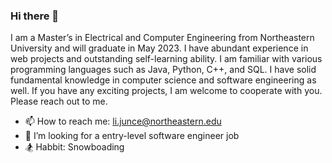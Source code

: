 ### Hi there 👋

I am a Master’s in Electrical and Computer Engineering from Northeastern University and will graduate in May 2023. I have abundant experience in web projects and outstanding self-learning ability. I am familiar with various programming languages such as Java, Python, C++, and SQL. I have solid fundamental knowledge in computer science and software engineering as well. If you have any exciting projects, I am welcome to cooperate with you. Please reach out to me.

- 📫 How to reach me: li.junce@northeastern.edu
- 🤔 I’m looking for a entry-level software engineer job
- 🏂 Habbit: Snowboading

<!--
**Juncenli/Juncenli** is a ✨ _special_ ✨ repository because its `README.md` (this file) appears on your GitHub profile.

Here are some ideas to get you started:

- 🔭 I’m currently working on ...
- 🌱 I’m currently learning ...
- 👯 I’m looking to collaborate on ...

- 💬 Ask me about ...
- 
- 😄 Pronouns: ...

-->
